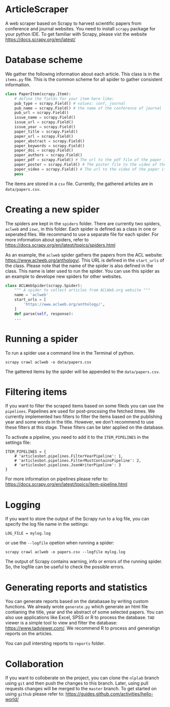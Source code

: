 # ArticleScraper
A web scraper based on Scrapy to harvest scientific papers from conference and journal websites. You need to install `scrapy` package for your python IDE. To get familiar with Scrapy, please vist the website https://docs.scrapy.org/en/latest/ 

# Database scheme

We gather the following information about each article. This class is in the `items.py` file. This is the common scheme for all spider to gather consistent information.

```python
class PaperItem(scrapy.Item):
    # define the fields for your item here like:
    pub_type = scrapy.Field() # values: conf, journal
    pub_name = scrapy.Field() # the name of the conference of journal
    pub_url = scrapy.Field()
    issue_name = scrapy.Field()
    issue_url = scrapy.Field()
    issue_year = scrapy.Field()
    paper_title = scrapy.Field() 
    paper_url = scrapy.Field() 
    paper_abstract = scrapy.Field() 
    paper_keywords = scrapy.Field() 
    paper_doi = scrapy.Field()
    paper_authors = scrapy.Field()
    paper_pdf = scrapy.Field() # The url to the pdf file of the paper if available
    paper_poster = scrapy.Field() # The poster file to the video of the paper if available
    paper_video = scrapy.Field() # The url to the video of the paper if available
    pass
```

The items are stored in a `csv` file. Currently, the gathered articles are in `data/papers.csv`.

# Creating a new spider

The spiders are kept in the `spiders` folder. There are currently two spiders, `aclweb` and `iswc`, in this folder. Each spider is defined as a class in one or seperated files. We recommand to use a separate file for each spider. For more information about spiders, refer to https://docs.scrapy.org/en/latest/topics/spiders.html

As an example, the `aclweb` spider gathers the papers from the ACL website: https://www.aclweb.org/anthology/. This URL is defined in the `start_urls` of the class. Please note that the name of the spider is also defined in the class. This name is later used to run the spider. You can use this spider as an example to develope new spiders for other websites. 


```python
class ACLWebSpider(scrapy.Spider):
    """ A spider to collect articles from ACLWeb.org website """
    name = 'aclweb'
    start_urls = [
        'https://www.aclweb.org/anthology/',
    ]
    def parse(self, response):
    ...
```


# Running a spider

To run a spider use a command line in the Terminal of python. 

`scrapy crawl aclweb -o data/papers.csv` 

The gattered items by the spider will be appended to the `data/papers.csv`.

# Filtering items

If you want to filter the scraped items based on some fileds you can use the `pipelines`. Papelines are used for post-procssing the fetched itmes. We currently implemented two filters to filter the items based on the publishing year and some words in the title. However, we don't recommend to use these filters at this stage. These filters can be later applied on the database.

To activate a pipeline, you need to add it to the `ITEM_PIPELINES` in the settings file:

```
ITEM_PIPELINES = {
    # 'articlesbot.pipelines.FilterYearPipeline': 1,
    # 'articlesbot.pipelines.FilterMustContainsPipeline': 2,
    # 'articlesbot.pipelines.JsonWriterPipeline': 3
}
```

For more information on pipelines please refer to: https://docs.scrapy.org/en/latest/topics/item-pipeline.html

# Logging

If you want to store the output of the Scrapy run to a log file, you can specify the log file name in the settings:

`LOG_FILE = mylog.log`

or use the `--logfile` opetion when running a spider:

`scrapy crawl aclweb -o papers.csv --logfile mylog.log`

The output of Scrapy contains warning, info or errors of the running spider. So, the logfile can be useful to check the possible errors.

# Generating reports and statistics

You can generate reports based on the databasae by writing custom functions. We already wrote `generate.py` which generate an html file contianing the title, year and the abstract of some selected papers. You can also use applications like Excel, SPSS or R to process the database. `TAD` viewer is a simple tool to view and filter the database: https://www.tadviewer.com/. We recommend R to process and generatign reports on the articles.

You can pull intersting reports to `reports` folder.

#  Collaboration

If you want to colloberate on the project, you can clone the `nlplab` branch using `git` and then push the changes to this branch. Later, using pull requests changes will be merged to the `master` branch. To get started on using `github` please refer to: https://guides.github.com/activities/hello-world/


